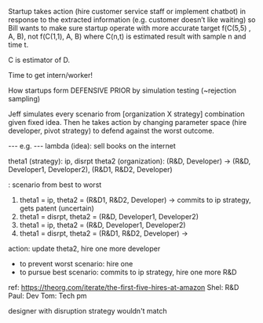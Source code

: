 Startup takes action (hire customer service staff or implement chatbot) in response to the extracted information (e.g. customer doesn’t like waiting) so Bill wants to make sure startup operate with more accurate target f(C(5,5) , A, B), not f(C(1,1), A, B) where C(n,t) is estimated result with sample n and time t.

C is estimator of D. 

Time to get intern/worker!

How startups form DEFENSIVE PRIOR by simulation testing (~rejection sampling)

Jeff simulates every scenario from [organization X strategy] combination given fixed idea. Then he takes action by changing parameter space (hire developer, pivot strategy) to defend against the worst outcome.

--- e.g. --- 
lambda (idea): sell books on the internet

theta1 (strategy): ip, disrpt
theta2 (organization): (R&D, Developer) -> (R&D, Developer1, Developer2), (R&D1, R&D2, Developer)


: scenario from best to worst
1. theta1 = ip, theta2 = (R&D1, R&D2, Developer)  -> commits to ip strategy, gets patent (uncertain)
2. theta1 = disrpt, theta2 = (R&D, Developer1, Developer2)
3. theta1 = ip, theta2 = (R&D, Developer1, Developer2)
4. theta1 = disrpt, theta2 = (R&D1, R&D2, Developer) -> 

action: update theta2, hire one more developer
- to prevent worst scenario: hire one 
- to pursue best scenario: commits to ip strategy, hire one more R&D

ref: https://theorg.com/iterate/the-first-five-hires-at-amazon
Shel: R&D
Paul: Dev
Tom: Tech pm

designer with disruption strategy wouldn't match